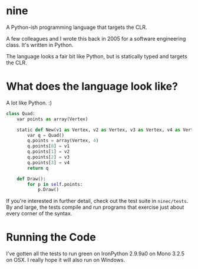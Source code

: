 # nine

A Python-ish programming language that targets the CLR.

A few colleagues and I wrote this back in 2005 for a software engineering class.  It's written in Python.

The language looks a fair bit like Python, but is statically typed and targets the CLR.

# What does the language look like?

A lot like Python. :)

```python
class Quad:
    var points as array(Vertex)

    static def New(v1 as Vertex, v2 as Vertex, v3 as Vertex, v4 as Vertex) as Quad:
        var q = Quad()
        q.points = array(Vertex, 4)
        q.points[0] = v1
        q.points[1] = v2
        q.points[2] = v3
        q.points[3] = v4
        return q

    def Draw():
        for p in self.points:
            p.Draw()
```

If you're interested in further detail, check out the test suite in `ninec/tests`.  By
and large, the tests compile and run programs that exercise just about
every corner of the syntax.

# Running the Code

I've gotten all the tests to run green on IronPython 2.9.9a0 on
Mono 3.2.5 on OSX.  I really hope it will also run on Windows.
